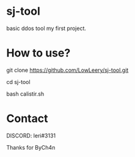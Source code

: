# sj-tool
basic ddos tool
my first project.

# How to use?
git clone https://github.com/LowLeery/sj-tool.git

cd sj-tool

bash calistir.sh

# Contact
DISCORD: leri#3131

Thanks for ByCh4n
